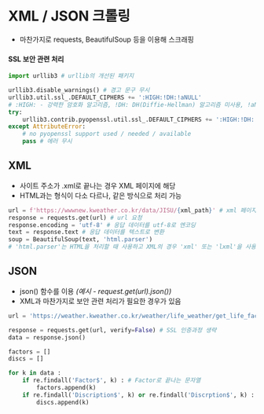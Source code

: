 # XML / JSON 크롤링
- 마찬가지로 requests, BeautifulSoup 등을 이용해 스크래핑
#### SSL 보안 관련 처리
```python
import urllib3 # urllib의 개선된 패키지

urllib3.disable_warnings() # 경고 문구 무시
urllib3.util.ssl_.DEFAULT_CIPHERS += ':HIGH:!DH:!aNULL' 
# :HIGH: - 강력한 암호화 알고리즘, !DH: DH(Diffie-Hellman) 알고리즘 미사용, !aNULL: 인증서가 없는 암호화 알고리즘 미사용
try:
    urllib3.contrib.pyopenssl.util.ssl_.DEFAULT_CIPHERS += ':HIGH:!DH:!aNULL' # SSL 암호화 스위트 추가
except AttributeError:
    # no pyopenssl support used / needed / available
    pass # 에러 무시
```
## XML
- 사이트 주소가 .xml로 끝나는 경우 XML 페이지에 해당
- HTML과는 형식이 다소 다르나, 같은 방식으로 처리 가능
```python
url = f'https://wwwnew.kweather.co.kr/data/JISU/{xml_path}' # xml 페이지 링크
response = requests.get(url) # url 요청
response.encoding = 'utf-8' # 응답 데이터를 utf-8로 엔코딩
text = response.text # 응답 데이터를 텍스트로 변환
soup = BeautifulSoup(text, 'html.parser')
# 'html.parser'는 HTML을 처리할 때 사용하고 XML의 경우 'xml' 또는 'lxml'을 사용하나, 상황에 따라 달라질 수 있음
```

## JSON
- json() 함수를 이용 <i>(예시 - request.get(url).json())</i>
- XML과 마찬가지로 보안 관련 처리가 필요한 경우가 있음
```python
url = 'https://weather.kweather.co.kr/weather/life_weather/get_life_factor_list/11B00000'

response = requests.get(url, verify=False) # SSL 인증과정 생략
data = response.json()

factors = []
discs = []

for k in data :
    if re.findall('Factor$', k) : # Factor로 끝나는 문자열
        factors.append(k)
    if re.findall('Discription$', k) or re.findall('Discrption$', k) : # Discrption로 끝나는 문자열
        discs.append(k)
```